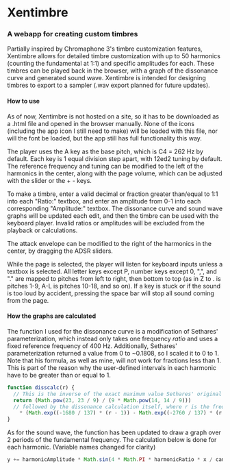 # Xentimbre
### A webapp for creating custom timbres
Partially inspired by Chromaphone 3's timbre customization features, Xentimbre allows for detailed timbre customization with up to 50 harmonics (counting the fundamental at 1:1) and specific amplitudes for each. These timbres can be played back in the browser, with a graph of the dissonance curve and generated sound wave. Xentimbre is intended for designing timbres to export to a sampler (.wav export planned for future updates).

#### How to use
As of now, Xentimbre is not hosted on a site, so it has to be downloaded as a .html file and opened in the browser manually. None of the icons (including the app icon I still need to make) will be loaded with this file, nor will the font be loaded, but the app still has full functionality this way. 

The player uses the A key as the base pitch, which is C4 = 262 Hz by default. Each key is 1 equal division step apart, with 12ed2 tuning by default. The reference frequency and tuning can be modified to the left of the harmonics in the center, along with the page volume, which can be adjusted with the slider or the + - keys.

To make a timbre, enter a valid decimal or fraction greater than/equal to 1:1 into each "Ratio:" textbox, and enter an amplitude from 0-1 into each corresponding "Amplitude:" textbox. The dissonance curve and sound wave graphs will be updated each edit, and then the timbre can be used with the keyboard player. Invalid ratios or amplitudes will be excluded from the playback or calculations. 

The attack envelope can be modified to the right of the harmonics in the center, by dragging the ADSR sliders.

While the page is selected, the player will listen for keyboard inputs unless a textbox is selected. All letter keys except P, number keys except 0, ",", and "." are mapped to pitches from left to right, then bottom to top (as in Z to . is pitches 1-9, A-L is pitches 10-18, and so on). If a key is stuck or if the sound is too loud by accident, pressing the space bar will stop all sound coming from the page.

#### How the graphs are calculated

The function I used for the dissonance curve is a modification of Sethares' parameterization, which instead only takes one frequency *ratio* and uses a fixed reference frequency of 400 Hz. Additionally, Sethares' parameterization returned a value from 0 to ~0.1808, so I scaled it to 0 to 1. Note that his formula, as well as mine, will not work for fractions less than 1. This is part of the reason why the user-defined intervals in each harmonic have to be greater than or equal to 1.
```js
function disscalc(r) {
  // This is the inverse of the exact maximum value Sethares' original parameterization returns, ~0.1808
  return (Math.pow(23, 23 / 9) / (9 * Math.pow(14, 14 / 9)))
  // followed by the dissonance calculation itself, where r is the frequency ratio
    * (Math.exp((-1680 / 137) * (r - 1)) - Math.exp((-2760 / 137) * (r - 1)));
}
```

As for the sound wave, the function has been updated to draw a graph over 2 periods of the fundamental frequency. The calculation below is done for each harmonic. (Variable names changed for clarity)
```js
y += harmonicAmplitude * Math.sin(4 * Math.PI * harmonicRatio * x / canvas.width);
```
